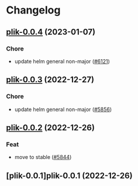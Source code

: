 # Changelog



## [plik-0.0.4](https://github.com/truecharts/charts/compare/plik-0.0.3...plik-0.0.4) (2023-01-07)

### Chore

- update helm general non-major ([#6121](https://github.com/truecharts/charts/issues/6121))
  
  


## [plik-0.0.3](https://github.com/truecharts/charts/compare/plik-0.0.2...plik-0.0.3) (2022-12-27)

### Chore

- update helm general non-major ([#5856](https://github.com/truecharts/charts/issues/5856))
  
  


## [plik-0.0.2](https://github.com/truecharts/charts/compare/plik-0.0.1...plik-0.0.2) (2022-12-26)

### Feat

- move to stable ([#5844](https://github.com/truecharts/charts/issues/5844))
  
  


## [plik-0.0.1]plik-0.0.1 (2022-12-26)

